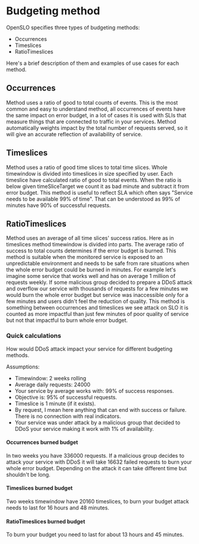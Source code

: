 # Budgeting method

OpenSLO specifies three types of budgeting methods:

- Occurrences
- Timeslices
- RatioTimeslices

Here's a brief description of them and examples of use cases for each method.

## Occurrences

Method uses a ratio of good to total counts of events. This is the most common and easy to understand method,
all occurrences of events have the same impact on error budget, in a lot of cases it is used with SLIs that measure
things that are connected to traffic in your services. Method automatically weights impact by the total number
of requests served, so it will give an accurate reflection of availability of service.

## Timeslices

Method uses a ratio of good time slices to total time slices. Whole timewindow is divided into timeslices in size
specified by user. Each timeslice have calculated ratio of good to total events. When the ratio is below given
timeSliceTarget we count it as bad minute and subtract it from error budget. This method is useful to reflect SLA which
often says "Service needs to be available 99% of time". That can be understood as 99% of minutes have 90% of successful
requests.

## RatioTimeslices

Method uses an average of all time slices' success ratios. Here as in timeslices method timewindow is divided into parts.
The average ratio of success to total counts determines if the error budget is burned. This method is suitable when the
monitored service is exposed to an unpredictable environment and needs to be safe from rare situations when the whole error
budget could be burned in minutes. For example let's imagine some service that works well and has on average 1 million of
requests weekly. If some malicious group decided to prepare a DDoS attack and overflow our service with thousands of requests
for a few minutes we would burn the whole error budget but service was inaccessible only for a few minutes and users
didn't feel the reduction of quality. This method is something between occurrences and timeslices we see attack on SLO
it is counted as more impactful than just few minutes of poor quality of service but not that impactful to burn whole
error budget.

### Quick calculations

How would DDoS attack impact your service for different budgeting methods.

Assumptions:

- Timewindow: 2 weeks rolling
- Average daily requests: 24000
- Your service by average works with: 99% of success responses.
- Objective is: 95% of successful requests.
- Timeslice is 1 minute (if it exists).
- By request, I mean here anything that can end with success or failure. There is no connection with real indicators.
- Your service was under attack by a malicious group that decided to DDoS your service making it work with 1% of availability.

#### Occurrences burned budget

In two weeks you have 336000 requests. If a malicious group decides to attack your service with DDoS it will take 16632
failed requests to burn your whole error budget. Depending on the attack it can take different time but shouldn't be long.

#### Timeslices burned budget

Two weeks timewindow have 20160 timeslices, to burn your budget attack needs to last for 16 hours and 48 minutes.

#### RatioTimeslices burned budget

To burn your budget you need to last for about 13 hours and 45 minutes.
